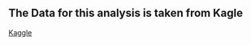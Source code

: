 ## The Data for this analysis is taken from Kagle 
[Kaggle](https://www.kaggle.com/datasets/mlg-ulb/creditcardfraud)

